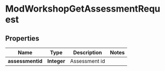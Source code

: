 

# ModWorkshopGetAssessmentRequest


## Properties

| Name | Type | Description | Notes |
|------------ | ------------- | ------------- | -------------|
|**assessmentid** | **Integer** | Assessment id |  |



